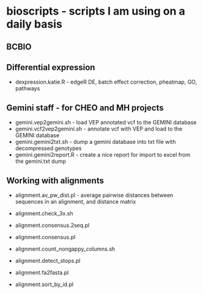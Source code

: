 # bioscripts - scripts I am using on a daily basis

## BCBIO



## Differential expression

* dexpression.katie.R - edgeR DE, batch effect correction, pheatmap, GO, pathways

## Gemini staff - for CHEO and MH projects

* gemini.vep2gemini.sh - load VEP annotated vcf to the GEMINI database
* gemini.vcf2vep2gemini.sh - annotate vcf with VEP and load to the GEMINI database
* gemini.gemini2txt.sh - dump a gemini database into txt file with decompressed genotypes
* gemini.gemini2report.R  - create a nice report for import to excel from the gemini.txt dump

## Working with alignments

* alignment.av_pw_dist.pl - average pairwise distances between sequences in an alignment, and distance matrix

* alignment.check_3x.sh

* alignment.consensus.2seq.pl

* alignment.consensus.pl

* alignment.count_nongappy_columns.sh

* alignment.detect_stops.pl

* alignment.fa2fasta.pl

* alignment.sort_by_id.pl